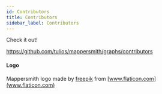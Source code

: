 ```yaml
---
id: Contributors
title: Contributors
sidebar_label: Contributors
---
```


Check it out!

https://github.com/tulios/mappersmith/graphs/contributors

#### Logo

Mappersmith logo made by [freepik](https://www.flaticon.com/authors/freepik) from [www.flaticon.com](www.flaticon.com)
